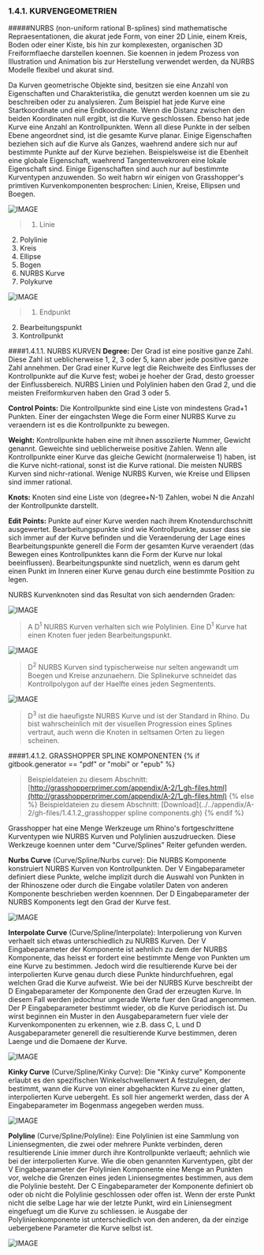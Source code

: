 ﻿### 1.4.1. KURVENGEOMETRIEN

#####NURBS (non-uniform rational B-splines) sind mathematische Repraesentationen, die akurat jede Form, von einer 2D Linie, einem Kreis, Boden oder einer Kiste, bis hin zur komplexesten, organischen 3D Freiformflaeche darstellen koennen. Sie koennen in jedem Prozess von Illustration und Animation bis zur Herstellung verwendet werden, da NURBS Modelle flexibel und akurat sind.

Da Kurven geometrische Objekte sind, besitzen sie eine Anzahl von Eigenschaften und Charakteristika, die genutzt werden koennen um sie zu beschreiben oder zu analysieren. Zum Beispiel hat jede Kurve eine Startkoordinate und eine Endkoordinate. Wenn die Distanz zwischen den beiden Koordinaten null ergibt, ist die Kurve geschlossen. Ebenso hat jede Kurve eine Anzahl an Kontrollpunkten. Wenn all diese Punkte in der selben Ebene angeordnet sind, ist die gesamte Kurve planar. Einige Eigenschaften beziehen sich auf die Kurve als Ganzes, waehrend andere sich nur auf bestimmte Punkte auf der Kurve beziehen. Beispielsweise ist die Ebenheit eine globale Eigenschaft, waehrend Tangentenvekroren eine lokale Eigenschaft sind. Einige Eigenschaften sind auch nur auf bestimmte Kurventypen anzuwenden. So weit habrn wir einigen von Grasshopper's primtiven Kurvenkomponenten besprochen: Linien, Kreise, Ellipsen und Boegen.

![IMAGE](images/1-4-1/1-4-1_001-curve-types.png)
>1. Linie
2. Polylinie
3. Kreis
4. Ellipse
5. Bogen
6. NURBS Kurve
7. Polykurve

![IMAGE](images/1-4-1/1-4-1_002-bezier-curve.png)
>1. Endpunkt
2. Bearbeitungspunkt
3. Kontrollpunkt

####1.4.1.1. NURBS KURVEN
**Degree:** Der Grad ist eine positive ganze Zahl. Diese Zahl ist ueblicherweise 1, 2, 3 oder 5, kann aber jede positive ganze Zahl annehmen. Der Grad einer Kurve legt die Reichweite des Einflusses der Kontrollpunkte auf die Kurve fest; wobei je hoeher der Grad, desto groesser der Einflussbereich. NURBS Linien und Polylinien haben den Grad 2, und die meisten Freiformkurven haben den Grad 3 oder 5.

**Control Points:** Die Kontrollpunkte sind eine Liste von mindestens Grad+1 Punkten. Einer der eingachsten Wege die Form einer NURBS Kurve zu veraendern ist es die Kontrollpunkte zu bewegen.

**Weight:** Kontrollpunkte haben eine mit ihnen assoziierte Nummer, Gewicht genannt. Geweichte sind ueblicherweise positive Zahlen. Wenn alle Kontrollpunkte einer Kurve das gleiche Gewicht (normalerweise 1) haben, ist die Kurve nicht-rational, sonst ist die Kurve rational. Die meisten NURBS Kurven sind nichr-rational. Wenige NURBS Kurven, wie Kreise und Ellipsen sind immer rational.

**Knots:** Knoten sind eine Liste von (degree+N-1) Zahlen, wobei N die Anzahl der Kontrollpunkte darstellt.

**Edit Points:** Punkte auf einer Kurve werden nach ihrem Knotendurchschnitt ausgewertet. Bearbeitungspunkte sind wie Kontrollpunkte, ausser dass sie sich immer auf der Kurve befinden und die Veraenderung der Lage eines Bearbeitungspunkte generell die Form der gesamten Kurve veraendert (das Bewegen eines Kontrollpunktes kann die Form der Kurve nur lokal beeinflussen). Bearbeitungspunkte sind nuetzlich, wenn es darum geht einen Punkt im Inneren einer Kurve genau durch eine bestimmte Position zu legen.

NURBS Kurvenknoten sind das Resultat von sich aendernden Graden:

![IMAGE](images/1-4-1/1-4-1_003-degree-one.png)
>A D<sup>1</sup> NURBS  Kurven verhalten sich wie Polylinien. Eine D<sup>1</sup> Kurve hat einen Knoten fuer jeden Bearbeitungspunkt.

![IMAGE](images/1-4-1/1-4-1_004-degree-two.png)
>D<sup>2</sup> NURBS Kurven sind typischerweise nur selten angewandt um Boegen und Kreise anzunaehern. Die Splinekurve schneidet das Kontrollpolygon auf der Haelfte eines jeden Segmentents.

![IMAGE](images/1-4-1/1-4-1_005-degree-three.png)
>D<sup>3</sup> ist die haeufigste NURBS Kurve und ist der Standard in Rhino. Du bist wahrscheinlich mit der visuellen Progression eines Splines vertraut, auch wenn die Knoten in seltsamen Orten zu liegen scheinen.

####1.4.1.2. GRASSHOPPER SPLINE KOMPONENTEN
{% if gitbook.generator == "pdf" or "mobi" or "epub" %}
>Beispieldateien zu diesem Abschnitt: [http://grasshopperprimer.com/appendix/A-2/1_gh-files.html](http://grasshopperprimer.com/appendix/A-2/1_gh-files.html)
{% else %}
>Beispieldateien zu diesem Abschnitt: [Download](../../appendix/A-2/gh-files/1.4.1.2_grasshopper spline components.gh)
{% endif %}

Grasshopper hat eine Menge Werkzeuge um Rhino's fortgeschrittene Kurventypen wie NURBS Kurven und Polylinien auszudruecken. Diese Werkzeuge koennen unter dem "Curve/Splines" Reiter gefunden werden.

**Nurbs Curve** (Curve/Spline/Nurbs curve): Die NURBS Komponente konstruiert NURBS Kurven von Kontrollpunkten. Der V Eingabeparameter definiert diese Punkte, welche implizit durch die Auswahl von Punkten in der Rhinoszene oder durch die Eingabe volatiler Daten von anderen Komponente beschrieben werden koennnen. Der D Eingabeparameter der NURBS Komponents legt den Grad der Kurve fest.

![IMAGE](images/1-4-1/1-4-1_006-nurbs-curve.png)

**Interpolate Curve** (Curve/Spline/Interpolate): Interpolierung von Kurven verhaelt sich etwas unterschiedlich zu NURBS Kurven. Der V Eingabeparameter der Komponente ist aehnlich zu dem der NURBS Komponente, das heisst er fordert eine bestimmte Menge von Punkten um eine Kurve zu bestimmen. Jedoch wird die resultierende Kurve bei der interpolierten Kurve genau durch diese Punkte hindurchfuehren, egal welchen Grad die Kurve aufweist. Wie bei der NURBS Kurve beschreibt der D Eingabeparameter der Komponente den Grad der erzeugten Kurve. In diesem Fall werden jedochnur ungerade Werte fuer den Grad angenommen. Der P Eingabeparameter bestimmt wieder, ob die Kurve periodisch ist. Du wirst beginnen ein Muster in den Ausgabeparametern fuer viele der Kurvenkomponenten zu erkennen, wie z.B. dass C, L und D Ausgabeparameter generell die resultierende Kurve bestimmen, deren Laenge und die Domaene der Kurve.

![IMAGE](images/1-4-1/1-4-1_007-interpolate-curve.png)

**Kinky Curve** (Curve/Spline/Kinky Curve): Die "Kinky curve" Komponente erlaubt es den spezifischen Winkelschwellenwert A festzulegen, der bestimmt, wann die Kurve von einer abgehackten Kurve zu einer glatten, interpolierten Kurve uebergeht. Es soll hier angemerkt werden, dass der A Eingabeparameter im Bogenmass angegeben werden muss.

![IMAGE](images/1-4-1/1-4-1_008-kinky-curve.png)

**Polyline** (Curve/Spline/Polyline): Eine Polylinien ist eine Sammlung von Liniensegmenten, die zwei oder mehrere Punkte verbinden, deren resultierende Linie immer durch ihre Kontrollpunkte verlaeuft; aehnlich wie bei der interpolierten Kurve. Wie die oben genannten Kurventypen, gibt der V Eingabeparameter der Polylinien Komponente eine Menge an Punkten vor, welche die Grenzen eines jeden Liniensegmentes bestimmen, aus dem die Polylinie besteht. Der C Eingabeparameter der Komponente definiert ob oder ob nicht die Polylinie geschlossen oder offen ist. Wenn der erste Punkt nicht die selbe Lage har wie der letzte Punkt, wird ein Liniensegment eingefuegt um die Kurve zu schliessen. ie Ausgabe der Polylinienkomponente ist unterschiedlich von den anderen, da der einzige uebergebene Parameter die Kurve selbst ist.

![IMAGE](images/1-4-1/1-4-1_009-polyline.png)
